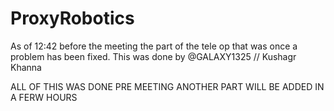 # ProxyRobotics

As of 12:42 before the meeting the part of the tele op that was once a problem has been fixed.
This was done by @GALAXY1325 // Kushagr Khanna

ALL OF THIS WAS DONE PRE MEETING ANOTHER PART WILL BE ADDED IN A FERW HOURS
